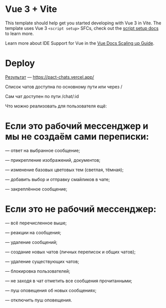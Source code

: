 # Vue 3 + Vite

This template should help get you started developing with Vue 3 in Vite. The template uses Vue 3 `<script setup>` SFCs, check out the [script setup docs](https://v3.vuejs.org/api/sfc-script-setup.html#sfc-script-setup) to learn more.

Learn more about IDE Support for Vue in the [Vue Docs Scaling up Guide](https://vuejs.org/guide/scaling-up/tooling.html#ide-support).

# Deploy 

[Результат](https://pact-chats.vercel.app/) — https://pact-chats.vercel.app/

Список чатов доступна по основному пути или через /

Сам чат доступен по пути /chat/:id

Что можно реализовать для пользователя ещё:

# Если это рабочий мессенджер и мы не создаём сами переписки:

— ответ на выбранное сообщение;

— прикрепление изображений, документов;

— изменение базовых цветовых тем (светлая, тёмная);

— добавить выбор и отправку смайликов в чате;

— закреплённое сообщение;

# Если это не рабочий мессенджер:

— всё перечисленное выше;

— реакции на сообщения;

— удаление сообщений;

— создание новых чатов (личных переписок и общих чатов);

— удаление существующих чатов;

— блокировка пользователей;

— не заходя в чат отметить все сообщения прочитанными;

— пуш оповещения об новых сообщениях;

— отключить пуш оповещения.
